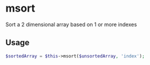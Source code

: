 # msort
Sort a 2 dimensional array based on 1 or more indexes

## Usage

```php
$sortedArray = $this->msort($unsortedArray, 'index');
```
